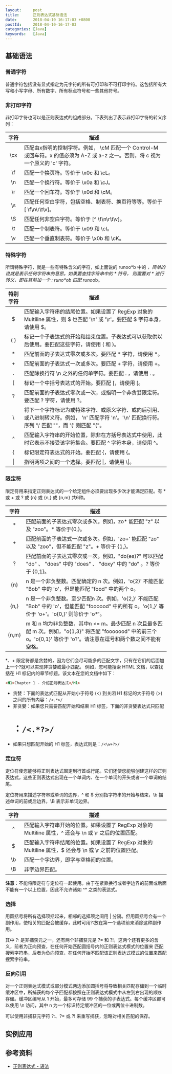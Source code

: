 ```yaml
---
layout:     post
title:      正则表达式基础语法
date:       2018-04-10 16:17:03 +0800
postId:     2018-04-10-16-17-03
categories: [Java]
keywords:   [Java]
---
```


<style>
table tr th:first-child {
    width: 10%;
    text-align: center;
}
table tr td:first-child {
    width: 10%;
    text-align: center;
}
</style>


## 基础语法

### 普通字符

普通字符包括没有显式指定为元字符的所有可打印和不可打印字符。这包括所有大写和小写字母、所有数字、所有标点符号和一些其他符号。

### 非打印字符

非打印字符也可以是正则表达式的组成部分。下表列出了表示非打印字符的转义序列：

  字符 | 描述
------ | -----
\cx	   | 匹配由x指明的控制字符。例如， \cM 匹配一个 Control-M 或回车符。x 的值必须为 A-Z 或 a-z 之一。否则，将 c 视为一个原义的 'c' 字符。
\f	   | 匹配一个换页符。等价于 \x0c 和 \cL。
\n	   | 匹配一个换行符。等价于 \x0a 和 \cJ。
\r	   | 匹配一个回车符。等价于 \x0d 和 \cM。
\s	   | 匹配任何空白字符，包括空格、制表符、换页符等等。等价于 [ \f\n\r\t\v]。
\S	   | 匹配任何非空白字符。等价于 [^ \f\n\r\t\v]。
\t	   | 匹配一个制表符。等价于 \x09 和 \cI。
\v	   | 匹配一个垂直制表符。等价于 \x0b 和 \cK。

### 特殊字符

所谓特殊字符，就是一些有特殊含义的字符，如上面说的 runoo*b 中的 *，简单的说就是表示任何字符串的意思。如果要查找字符串中的 * 符号，
则需要对 * 进行转义，即在其前加一个 \: runo\*ob 匹配 runo*ob。

特别字符	| 描述
--------|--------
$	      | 匹配输入字符串的结尾位置。如果设置了 RegExp 对象的 Multiline 属性，则 $ 也匹配 '\n' 或 '\r'。要匹配 $ 字符本身，请使用 \$。
( )     | 标记一个子表达式的开始和结束位置。子表达式可以获取供以后使用。要匹配这些字符，请使用 \( 和 \)。
*	      | 匹配前面的子表达式零次或多次。要匹配 * 字符，请使用 \*。
+	      | 匹配前面的子表达式一次或多次。要匹配 + 字符，请使用 \+。
.	      | 匹配除换行符 \n 之外的任何单字符。要匹配 . ，请使用 \. 。
[	      | 标记一个中括号表达式的开始。要匹配 [，请使用 \[。
?	      | 匹配前面的子表达式零次或一次，或指明一个非贪婪限定符。要匹配 ? 字符，请使用 \?。
\	      | 将下一个字符标记为或特殊字符、或原义字符、或向后引用、或八进制转义符。例如， 'n' 匹配字符 'n'。'\n' 匹配换行符。序列 '\\' 匹配 "\"，而 '\(' 则匹配 "("。
^	      | 匹配输入字符串的开始位置，除非在方括号表达式中使用，此时它表示不接受该字符集合。要匹配 ^ 字符本身，请使用 \^。
{	      | 标记限定符表达式的开始。要匹配 {，请使用 \{。
\|	    | 指明两项之间的一个选择。要匹配 \|，请使用 \\\|。

### 限定符

限定符用来指定正则表达式的一个给定组件必须要出现多少次才能满足匹配。有 * 或 + 或 ? 或 {n} 或 {n,} 或 {n,m} 共6种。

  字符	 | 描述
--------|--------
*	     | 匹配前面的子表达式零次或多次。例如，zo* 能匹配 "z" 以及 "zoo"。* 等价于{0,}。
+	     | 匹配前面的子表达式一次或多次。例如，'zo+' 能匹配 "zo" 以及 "zoo"，但不能匹配 "z"。+ 等价于 {1,}。
?	     | 匹配前面的子表达式零次或一次。例如，"do(es)?" 可以匹配 "do" 、 "does" 中的 "does" 、 "doxy" 中的 "do" 。? 等价于 {0,1}。
{n}	   | n 是一个非负整数。匹配确定的 n 次。例如，'o{2}' 不能匹配 "Bob" 中的 'o'，但是能匹配 "food" 中的两个 o。
{n,}	 | n 是一个非负整数。至少匹配n 次。例如，'o{2,}' 不能匹配 "Bob" 中的 'o'，但能匹配 "foooood" 中的所有 o。'o{1,}' 等价于 'o+'。'o{0,}' 则等价于 'o*'。
{n,m}	 | m 和 n 均为非负整数，其中n <= m。最少匹配 n 次且最多匹配 m 次。例如，"o{1,3}" 将匹配 "fooooood" 中的前三个 o。'o{0,1}' 等价于 'o?'。请注意在逗号和两个数之间不能有空格。

*、+ 限定符都是贪婪的，因为它们会尽可能多的匹配文字，只有在它们的后面加上一个?就可以实现非贪婪或最小匹配。
例如，您可能搜索 HTML 文档，以查找括在 H1 标记内的章节标题。该文本在您的文档中如下：

  ```html
  <H1>Chapter 1 - 介绍正则表达式</H1>
  ```
* 贪婪：下面的表达式匹配从开始小于符号 (<) 到关闭 H1 标记的大于符号 (>) 之间的所有内容：`/<.*>/`
* 非贪婪：如果您只需要匹配开始和结束 H1 标签，下面的非贪婪表达式只匹配 <H1>：`/<.*?>/`
* 如果只想匹配开始的 H1 标签，表达式则是：`/<\w+?>/`

### 定位符

定位符使您能够将正则表达式固定到行首或行尾。它们还使您能够创建这样的正则表达式，这些正则表达式出现在一个单词内、在一个单词的开头或者一个单词的结尾。

定位符用来描述字符串或单词的边界，^ 和 $ 分别指字符串的开始与结束，\b 描述单词的前或后边界，\B 表示非单词边界。

  字符	  |   描述
--------|--------  
^	      | 匹配输入字符串开始的位置。如果设置了 RegExp 对象的 Multiline 属性，^ 还会与 \n 或 \r 之后的位置匹配。
$	      | 匹配输入字符串结尾的位置。如果设置了 RegExp 对象的 Multiline 属性，$ 还会与 \n 或 \r 之前的位置匹配。
\b	    | 匹配一个字边界，即字与空格间的位置。
\B	    | 非字边界匹配。

<B>注意</B>：不能将限定符与定位符一起使用。由于在紧靠换行或者字边界的前面或后面不能有一个以上位置，因此不允许诸如 ^* 之类的表达式。

### 选择

用圆括号将所有选择项括起来，相邻的选择项之间用 \| 分隔。但用圆括号会有一个副作用，使相关的匹配会被缓存，此时可用?:放在第一个选项前来消除这种副作用。

其中 ?: 是非捕获元之一，还有两个非捕获元是 ?= 和 ?!，这两个还有更多的含义，前者为正向预查，在任何开始匹配圆括号内的正则表达式模式的位置来
匹配搜索字符串，后者为负向预查，在任何开始不匹配该正则表达式模式的位置来匹配搜索字符串。

### 反向引用

对一个正则表达式模式或部分模式两边添加圆括号将导致相关匹配存储到一个临时缓冲区中，所捕获的每个子匹配都按照在正则表达式模式中从左到右出现的顺序
存储。缓冲区编号从 1 开始，最多可存储 99 个捕获的子表达式。每个缓冲区都可以使用 \n 访问，其中 n 为一个标识特定缓冲区的一位或两位十进制数。

可以使用非捕获元字符 ?:、?= 或 ?! 来重写捕获，忽略对相关匹配的保存。

## 实例应用


## 参考资料

* [正则表达式 - 语法](http://www.runoob.com/regexp/regexp-syntax.html)

